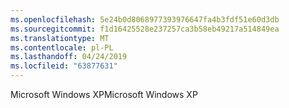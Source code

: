 ```yaml
---
ms.openlocfilehash: 5e24b0d8068977393976647fa4b3fdf51e60d3db
ms.sourcegitcommit: f1d16425528e237257ca3b58eb49217a514849ea
ms.translationtype: MT
ms.contentlocale: pl-PL
ms.lasthandoff: 04/24/2019
ms.locfileid: "63877631"
---
```

<span data-ttu-id="8d564-101">Microsoft Windows XP</span><span class="sxs-lookup"><span data-stu-id="8d564-101">Microsoft Windows XP</span></span>
